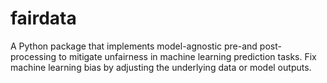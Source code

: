 # fairdata
A Python package that implements model-agnostic pre-and post-processing to mitigate unfairness in machine learning prediction tasks. Fix machine learning bias by adjusting the underlying data or model outputs. 
